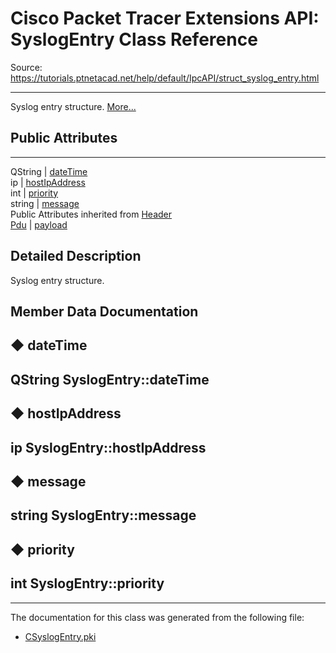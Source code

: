 # Cisco Packet Tracer Extensions API: SyslogEntry Class Reference

Source: https://tutorials.ptnetacad.net/help/default/IpcAPI/struct_syslog_entry.html

---

Syslog entry structure. [More...](struct_syslog_entry.html#details)

##  Public Attributes  
  
---  
QString | [dateTime](struct_syslog_entry.html#a681688ceab6d56f693b889c8e1f869be)  
ip | [hostIpAddress](struct_syslog_entry.html#aebe6779de9eb20a904f903e1e8a21c31)  
int | [priority](struct_syslog_entry.html#ad730fdb0665ecff0ed48b3b08bc1e032)  
string | [message](struct_syslog_entry.html#aa00a50907f274d6f8ce6b79134effc8b)  
Public Attributes inherited from [Header](struct_header.html)  
[Pdu](struct_pdu.html) | [payload](struct_header.html#a07ee8693faef1e16c65765b5bcdc366d)  
  
## Detailed Description

Syslog entry structure. 

## Member Data Documentation

## ◆ dateTime

QString SyslogEntry::dateTime  
---  
  
## ◆ hostIpAddress

ip SyslogEntry::hostIpAddress  
---  
  
## ◆ message

string SyslogEntry::message  
---  
  
## ◆ priority

int SyslogEntry::priority  
---  
  
* * *

The documentation for this class was generated from the following file:

  * [CSyslogEntry.pki](_c_syslog_entry_8pki.html)


